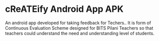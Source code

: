 # cReATEify Android App APK
An android app developed for taking feedback for Techers.. It is form of Continuous Evaluation Scheme designed for BITS Pilani Teachers  so that teachers could understand the need and understanding level of students.